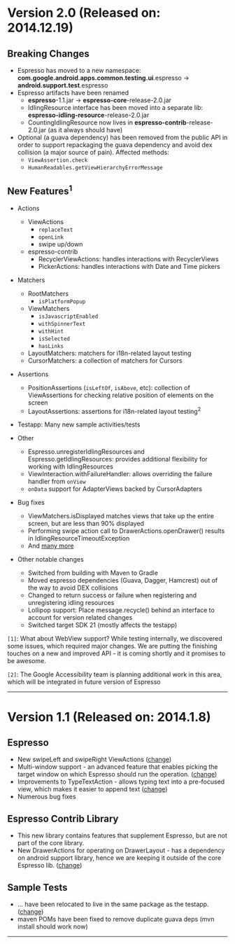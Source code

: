 # Version 2.0 (Released on: 2014.12.19) #

## Breaking Changes ##

  * Espresso has moved to a new namespace: **com.google.android.apps.common.testing.ui**.espresso -> **android.support.test**.espresso
  * Espresso artifacts have been renamed
    * **espresso**-1.1.jar -> **espresso-core**-release-2.0.jar
    * IdlingResource interface has been moved into a separate lib: **espresso-idling-resource**-release-2.0.jar
    * CountingIdlingResource now lives in **espresso-contrib**-release-2.0.jar (as it always should have)
  * Optional (a guava dependency) has been removed from the public API in order to support repackaging the guava dependency and avoid dex collision (a major source of pain). Affected methods:
    * `ViewAssertion.check`
    * `HumanReadables.getViewHierarchyErrorMessage`


## New Features<sup>1</sup> ##

  * Actions
    * ViewActions
      * `replaceText`
      * `openLink`
      * swipe up/down
    * espresso-contrib
      * RecyclerViewActions: handles interactions with RecyclerViews
      * PickerActions: handles interactions with Date and Time pickers

  * Matchers
    * RootMatchers
      * `isPlatformPopup`
    * ViewMatchers
      * `isJavascriptEnabled`
      * `withSpinnerText`
      * `withHint`
      * `isSelected`
      * `hasLinks`
    * LayoutMatchers: matchers for i18n-related layout testing
    * CursorMatchers: a collection of matchers for Cursors

  * Assertions
    * PositionAssertions (`isLeftOf`, `isAbove`, etc): collection of ViewAssertions for checking relative position of elements on the screen
    * LayoutAssertions: assertions for i18n-related layout testing<sup>2</sup>

  * Testapp: Many new sample activities/tests

  * Other
    * Espresso.unregisterIdlingResources and Espresso.getIdlingResources: provides additional flexibility for working with IdlingResources
    * ViewInteraction.withFailureHandler: allows overriding the failure handler from `onView`
    * `onData` support for AdapterViews backed by CursorAdapters


  * Bug fixes
    * ViewMatchers.isDisplayed matches views that take up the entire screen, but are less than 90% displayed
    * Performing swipe action call to DrawerActions.openDrawer() results in IdlingResourceTimeoutException
    * And [many more](https://code.google.com/p/android-test-kit/issues/list?can=1&q=status%3AFixed)


  * Other notable changes
    * Switched from building with Maven to Gradle
    * Moved espresso dependencies (Guava, Dagger, Hamcrest) out of the way to avoid DEX collisions
    * Changed to return success or failure when registering and unregistering idling resources
    * Lollipop support: Place message.recycle() behind an interface to account for version related changes
    * Switched target SDK 21 (mostly affects the testapp)


`[1]`: What about WebView support? While testing internally, we discovered some issues, which required major changes. We are putting the finishing touches on a new and improved API - it is coming shortly and it promises to be awesome.

`[2]`: The Google Accessibility team is planning additional work in this area, which will be integrated in future version of Espresso


---


# Version 1.1 (Released on: 2014.1.8) #

## Espresso ##
  * New swipeLeft and swipeRight ViewActions ([change](https://code.google.com/p/android-test-kit/source/detail?r=c4e4da01ca8d0fab31129c87f525f6e9ba1ecc02))
  * Multi-window support - an advanced feature that enables picking the target window on which Espresso should run the operation. ([change](https://code.google.com/p/android-test-kit/source/detail?r=1e5ee056231f7feb8e2a9704872a4520197f9ba2))
  * Improvements to TypeTextAction - allows typing text into a pre-focused view, which makes it easier to append text ([change](https://code.google.com/p/android-test-kit/source/detail?r=390ecfe1e41ab9b1a5bada2e6893d665c8d2d7d8))
  * Numerous bug fixes

## Espresso Contrib Library ##
  * This new library contains features that supplement Espresso, but are not part of the core library.
  * New DrawerActions for operating on DrawerLayout - has a dependency on android support library, hence we are keeping it outside of the core Espresso lib. ([change](https://code.google.com/p/android-test-kit/source/detail?r=cf47b3d1c9bcd7e0f1af1f748f2c4c52cfe7e5cd))

## Sample Tests ##
  * ... have been relocated to live in the same package as the testapp. ([change](https://code.google.com/p/android-test-kit/source/detail?r=353c1c8f67cfdf27e2b8dad1a83fdca1e07b0113))
  * maven POMs have been fixed to remove duplicate guava deps (mvn install should work now)

---

